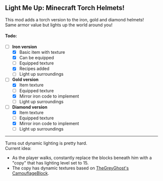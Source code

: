 ## Light Me Up: Minecraft Torch Helmets!
This mod adds a torch version to the iron, gold and diamond helmets!  
Same armor value but lights up the world around you!  

#### Todo: 
- [ ] **Iron version**
  - [x] Basic item with texture
  - [x] Can be equipped  
  - [ ] Equipped texture
  - [x] Recipes added  
  - [ ] Light up surroundings  
- [ ] **Gold version**
  - [x] Item texture
  - [ ] Equipped texture
  - [x] Mirror iron code to implement
  - [ ] Light up surroundings
- [ ] **Diamond version**
  - [x] Item texture
  - [ ] Equipped texture
  - [X] Mirror iron code to implement
  - [ ] Light up surroundings
  
<hr>

Turns out dynamic lighting is pretty hard.  
Current idea:
- As the player walks, constantly replace the blocks beneath him with a "copy" that has lighting level set to 15.
- The copy has dynamic textures based on [TheGreyGhost's CamouflageBlock](https://github.com/TheGreyGhost/MinecraftByExample/tree/1-12-2-final/src/main/java/minecraftbyexample/mbe04_block_dynamic_block_model1).